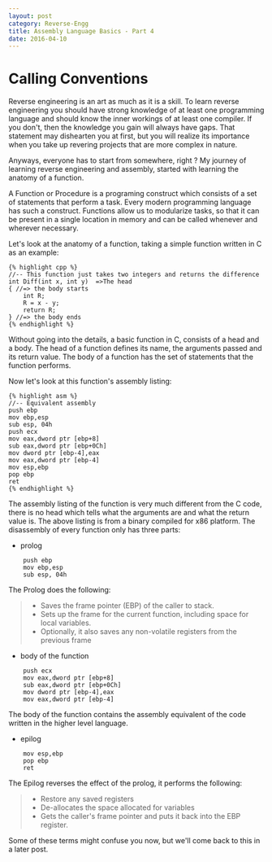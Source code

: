 ```yaml
---
layout: post
category: Reverse-Engg
title: Assembly Language Basics - Part 4
date: 2016-04-10
---
```


# Calling Conventions

Reverse engineering is an art as much as it is a skill. To learn reverse engineering you should have strong knowledge of at least one programming language and should know the inner workings of at least one compiler. If you don't, then the knowledge you gain will always have gaps. That statement may dishearten you at first, but you will realize its importance when you take up revering projects that are more complex in nature.

Anyways, everyone has to start from somewhere, right ? My journey of learning reverse engineering and assembly, started with learning the anatomy of a function.


A Function or Procedure is a programing construct which consists of a set of statements that  perform a task. Every modern programming language has such a construct. Functions allow us to modularize tasks, so that it can be present in a single location in memory and can be called whenever and wherever necessary. 

Let's look at the anatomy of a function, taking a simple function written in C as an example:

    {% highlight cpp %}
	//-- This function just takes two integers and returns the difference
	int Diff(int x, int y)  =>The head
	{ //=> the body starts
		int R;
		R = x - y;
		return R;
	} //=> the body ends
    {% endhighlight %}

Without going into the details, a basic function in C, consists of a head and a body. The head of a function defines its name, the arguments passed and its return value. The body of a function has the set of statements that the function performs.

Now let's look at this function's assembly listing:

    {% highlight asm %}
	//-- Equivalent assembly
	push ebp
	mov ebp,esp
	sub esp, 04h
	push ecx
	mov eax,dword ptr [ebp+8]
	sub eax,dword ptr [ebp+0Ch]
	mov dword ptr [ebp-4],eax
	mov eax,dword ptr [ebp-4]
	mov esp,ebp
	pop ebp
	ret 
    {% endhighlight %}

The assembly listing of the function is very much different from the C code, there is no head which tells what the arguments are and what the return value is. The above listing is from a binary compiled for x86 platform. The disassembly of every function only has three parts:

* prolog
```
	push ebp
	mov ebp,esp
	sub esp, 04h
```	
The Prolog does the following:
>	* Saves the frame pointer (EBP) of the caller to stack.
>   * Sets up the frame for the current function, including space for local variables.
>	* Optionally, it also saves any non-volatile registers from the previous frame


* body of the function
```
	push ecx
	mov eax,dword ptr [ebp+8]
	sub eax,dword ptr [ebp+0Ch]
	mov dword ptr [ebp-4],eax
	mov eax,dword ptr [ebp-4]
```	
The body of the function contains the assembly equivalent of the code written in the higher level language.


* epilog
```
	mov esp,ebp
	pop ebp
	ret 
```

The Epilog reverses the effect of the prolog, it performs the following:
>   * Restore any saved registers
>   * De-allocates the space allocated for variables
>   * Gets the caller's frame pointer and puts it back into the EBP register.


Some of these terms might confuse you now, but we'll come back to this in a later post. 
